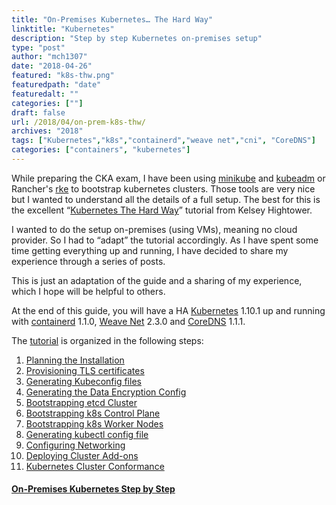 ```yaml
---
title: "On-Premises Kubernetes… The Hard Way"
linktitle: "Kubernetes"
description: "Step by step Kubernetes on-premises setup"
type: "post"
author: "mch1307"
date: "2018-04-26"
featured: "k8s-thw.png"
featuredpath: "date"
featuredalt: ""
categories: [""]
draft: false
url: /2018/04/on-prem-k8s-thw/
archives: "2018"
tags: ["Kubernetes","k8s","containerd","weave net","cni", "CoreDNS"]
categories: ["containers", "kubernetes"]
---
```


While preparing the CKA exam, I have been using [minikube][100] and [kubeadm][200] or Rancher's [rke][201] to bootstrap kubernetes clusters. Those tools are very nice but I wanted to understand all the details of a full setup. The best for this is the excellent &#8220;[Kubernetes The Hard Way][300]&#8221; tutorial from Kelsey Hightower.

I wanted to do the setup on-premises (using VMs), meaning no cloud provider. So I had to &#8220;adapt&#8221; the tutorial accordingly. As I have spent some time getting everything up and running, I have decided to share my experience through a series of posts.

This is just an adaptation of the guide and a sharing of my experience, which I hope will be helpful to others.

At the end of this guide, you will have a HA [Kubernetes][304] 1.10.1 up and running with [containerd][301] 1.1.0, [Weave Net][302] 2.3.0 and [CoreDNS][303] 1.1.1.

The [tutorial][11] is organized in the following steps:

  1. [Planning the Installation][1]
  2. [Provisioning TLS certificates][2]
  3. [Generating Kubeconfig files][3]
  4. [Generating the Data Encryption Config][4]
  5. [Bootstrapping etcd Cluster][5]
  6. [Bootstrapping k8s Control Plane][6]
  7. [Bootstrapping k8s Worker Nodes][7]
  8. [Generating kubectl config file][8]
  9. [Configuring Networking][9]
  10. [Deploying Cluster Add-ons][10]
  11. [Kubernetes Cluster Conformance][11]

#### [On-Premises Kubernetes Step by Step][11]

 [1]: /k8s-thw/part1
 [2]: /k8s-thw/part2
 [3]: /k8s-thw/part3
 [4]: /k8s-thw/part4
 [5]: /k8s-thw/part5
 [6]: /k8s-thw/part6
 [7]: /k8s-thw/part7
 [8]: /k8s-thw/part8
 [9]: /k8s-thw/part9
 [10]: /k8s-thw/part10
 [11]: /k8s-thw/part11
 [100]: https://github.com/kubernetes/minikube
 [200]: https://kubernetes.io/docs/reference/setup-tools/kubeadm/kubeadm/
 [201]: https://github.com/rancher/rke
 [300]: https://github.com/kelseyhightower/kubernetes-the-hard-way
 [301]: https://containerd.io/
 [302]: https://www.weave.works/docs/net/latest/kubernetes/kube-addon/
 [303]: https://coredns.io/
 [304]: https://kubernetes.io/
